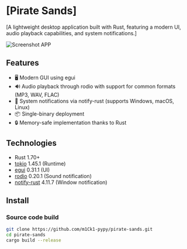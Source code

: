 # [Pirate Sands]

[A lightweight desktop application built with Rust, featuring a modern UI, audio playback capabilities, and system notifications.]

![Screenshot APP](https://github.com/user-attachments/assets/d437f0f0-e67e-4689-ba09-3addf28eedb9)

## Features
- 🖥️ Modern GUI using egui
- 🔊 Audio playback through rodio with support for common formats (MP3, WAV, FLAC)
- 🔔 System notifications via notify-rust (supports Windows, macOS, Linux)
- 📦 Single-binary deployment
- 🔒 Memory-safe implementation thanks to Rust

## Technologies
- Rust 1.70+
- [tokio](https://github.com/tokio-rs/tokio) 1.45.1 (Runtime)
- [egui](https://github.com/emilk/egui) 0.31.1 (UI)
- [rodio](https://github.com/RustAudio/rodio) 0.20.1 (Sound notification)
- [notify-rust](https://github.com/hoodie/notify-rust) 4.11.7 (Window notification)

## Install
### Source code build
```bash
git clone https://github.com/m1Ck1-pypy/pirate-sands.git
cd pirate-sands
cargo build --release
